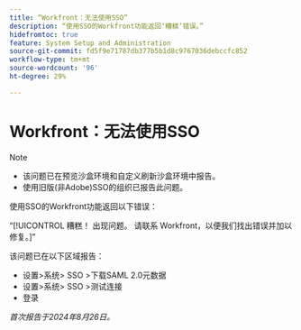 ```yaml
---
title: “Workfront：无法使用SSO”
description: “使用SSO的Workfront功能返回‘糟糕’错误。”
hidefromtoc: true
feature: System Setup and Administration
source-git-commit: fd5f9e71787db377b5b1d8c9767036debccfc852
workflow-type: tm+mt
source-wordcount: '96'
ht-degree: 29%

---
```



# Workfront：无法使用SSO

>[!NOTE]
>
>* 该问题已在预览沙盒环境和自定义刷新沙盒环境中报告。
>* 使用旧版(非Adobe)SSO的组织已报告此问题。

使用SSO的Workfront功能返回以下错误：

“[!UICONTROL 糟糕！ 出现问题。 请联系 Workfront，以便我们找出错误并加以修复。]”

该问题已在以下区域报告：

* 设置>系统> SSO >下载SAML 2.0元数据
* 设置>系统> SSO >测试连接
* 登录

_首次报告于2024年8月26日。_
